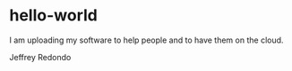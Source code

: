 # hello-world

I am uploading my software to help people and to have them on the cloud.

Jeffrey Redondo
